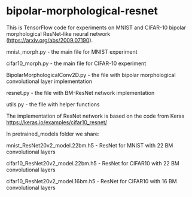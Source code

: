 # bipolar-morphological-resnet

This is TensorFlow code for experiments on MNIST and CIFAR-10 bipolar morphological ResNet-like neural network (https://arxiv.org/abs/2009.07190).

mnist_morph.py - the main file for MNIST experiment

cifar10_morph.py - the main file for CIFAR-10 experiment

BipolarMorphologicalConv2D.py - the file with bipolar morphological convolutional layer implementation

resnet.py - the file with BM-ResNet network implementation

utils.py - the file with helper functions

The implementation of ResNet network is based on the code from Keras https://keras.io/examples/cifar10_resnet/

In pretrained_models folder we share:

mnist_ResNet20v2_model.22bm.h5 - ResNet for MNIST with 22 BM convolutional layers

cifar10_ResNet20v2_model.22bm.h5 - ResNet for CIFAR10 with 22 BM convolutional layers

cifar10_ResNet20v2_model.16bm.h5 - ResNet for CIFAR10 with 16 BM convolutional layers
